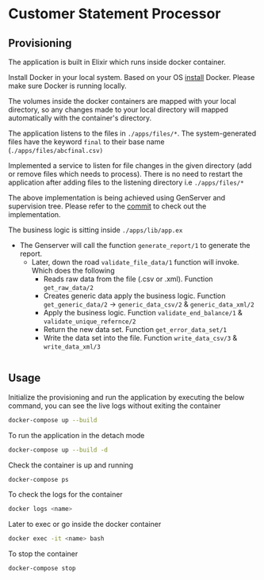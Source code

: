 # Customer Statement Processor

## Provisioning

The application is built in Elixir which runs inside docker container.

Install Docker in your local system. Based on your OS [install](https://docs.docker.com/engine/install/) Docker.
Please make sure Docker is running locally.

The volumes inside the docker containers are mapped with your local directory, so any changes made to your local directory will mapped automatically with the container's directory.

The application listens to the files in `./apps/files/*`.
The system-generated files have the keyword `final` to their base name (`./apps/files/abcfinal.csv)`

Implemented a service to listen for file changes in the given directory (add or remove files which needs to process).
There is no need to restart the application after adding files to the listening directory i.e `./apps/files/*`

The above implementation is being achieved using GenServer and supervision tree.
Please refer to the [commit](https://github.com/shauryaverma4296/cognizant_rabobank/commit/ffb20b0ab941c9f81dc2390d830b93dbb35d7963) to check out the implementation.

The business logic is sitting inside `./apps/lib/app.ex` 
- The Genserver will call the function `generate_report/1` to generate the report.
    - Later, down the road `validate_file_data/1` function will invoke. Which does the following
        - Reads raw data from the file (.csv or .xml). Function `get_raw_data/2`
        - Creates generic data apply the business logic. Function `get_generic_data/2` -> `generic_data_csv/2` & `generic_data_xml/2`
        - Apply the business logic. Function `validate_end_balance/1` & `validate_unique_refernce/2`
        - Return the new data set. Function `get_error_data_set/1`
        - Write the data set into the file. Function `write_data_csv/3` & `write_data_xml/3`

```elixir


```

## Usage

Initialize the provisioning and run the application by executing the below command, you can see the live logs without exiting the container
```bash
docker-compose up --build
```

To run the application in the detach mode
```bash
docker-compose up --build -d
```
Check the container is up and running 
```bash
docker-compose ps
```
To check the logs for the container 
```bash
docker logs <name>
```

Later to exec or go inside the docker container
```bash
docker exec -it <name> bash
```

To stop the container
```bash
docker-compose stop
```
